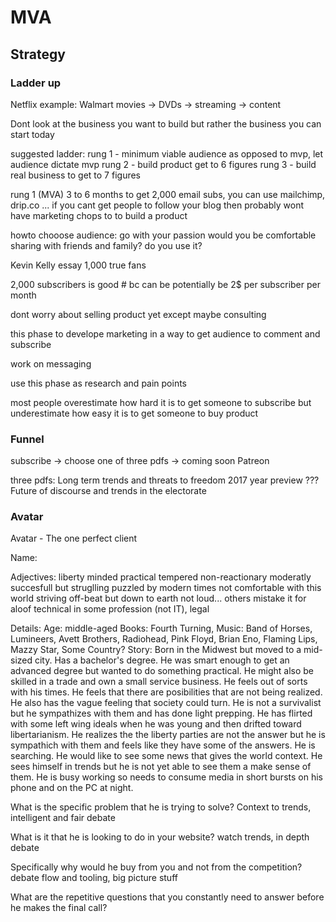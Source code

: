 # MVA

## Strategy 
### Ladder up 

Netflix example: Walmart movies -> DVDs -> streaming -> content

Dont look at the business you want to build but rather the business you can start today

suggested ladder: 
rung 1 - minimum viable audience as opposed to mvp, let audience dictate mvp
rung 2 - build product get to 6 figures
rung 3 - build real business to get to 7 figures

rung 1 (MVA)
3 to 6 months to get 2,000 email subs, you can use mailchimp, drip.co ...
if you cant get people to follow your blog then probably wont have marketing chops to to build a product

howto chooose audience:
	go with your passion
	would you be comfortable sharing with friends and family?
	do you use it?

Kevin Kelly essay 1,000 true fans

2,000 subscribers is good # bc can be potentially be 2$ per subscriber per month

dont worry about selling product yet except maybe consulting

this phase to develope marketing in a way to get audience to comment and subscribe

work on messaging

use this phase as research and pain points

most people overestimate how hard it is to get someone to subscribe but underestimate how easy it is to get someone to buy product

### Funnel

subscribe -> choose one of three pdfs -> coming soon Patreon

three pdfs:
	Long term trends and threats to freedom
	2017 year preview
	??? Future of discourse and trends in the electorate 


### Avatar 

Avatar - The one perfect client 

Name: 

Adjectives:
liberty minded 
practical
tempered
non-reactionary
moderatly succesfull but struglling
puzzled by modern times
not comfortable with this world
striving
off-beat but down to earth
not loud... others mistake it for aloof
technical in some profession (not IT), legal 

Details:
Age: middle-aged
Books: Fourth Turning,
Music: Band of Horses, Lumineers, Avett Brothers, Radiohead, Pink Floyd, Brian Eno, Flaming Lips, Mazzy Star, Some Country?
Story: Born in the Midwest but moved to a mid-sized city. Has a bachelor's degree. He was smart enough to get an advanced degree but wanted to do something practical. He might also be skilled in a trade and own a small service business. He feels out of sorts with his times. He feels that there are posibilities that are not being realized. He also has the vague feeling that society could turn. He is not a survivalist but he sympathizes with them and has done light prepping. He has flirted with some left wing ideals when he was young and then drifted toward libertarianism. He realizes the the liberty parties are not the answer but he is sympathich with them and feels like they have some of the answers. He is searching. He would like to see some news that gives the world context. He sees himself in trends but he is not yet able to see them a make sense of them. He is busy working so needs to consume media in short bursts on his phone and on the PC at night. 

What is the specific problem that he is trying to solve? Context to trends, intelligent and fair debate

What is it that he is looking to do in your website? watch trends, in depth debate

Specifically why would he buy from you and not from the competition? debate flow and tooling, big picture stuff

What are the repetitive questions that you constantly need to answer before he makes the final call?


